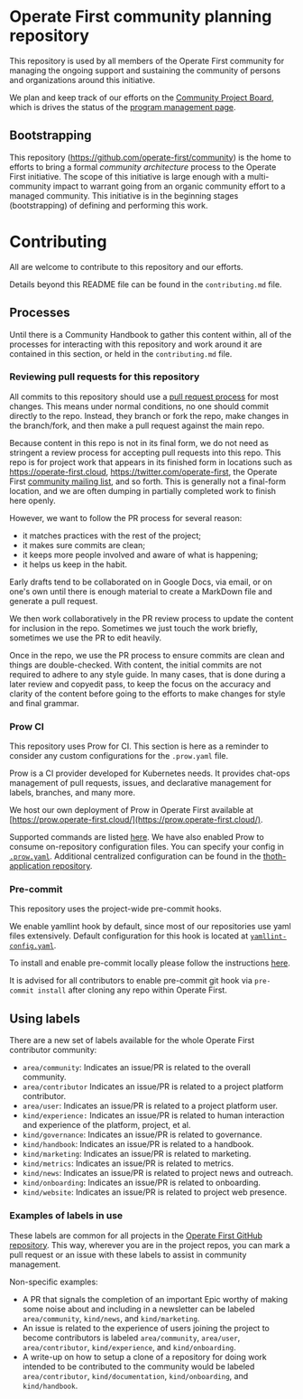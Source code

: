 # Operate First community planning repository

This repository is used by all members of the Operate First community for managing the ongoing support and sustaining the community of persons and organizations around this initiative.

We plan and keep track of our efforts on the [Community Project Board](https://github.com/orgs/operate-first/projects/16), which is drives the status of the [program management page](https://github.com/operate-first/community/blob/main/program-management-tracker.md).

## Bootstrapping

This repository (https://github.com/operate-first/community) is the home to efforts to bring a formal _community architecture_ process to the Operate First initiative.
The scope of this initiative is large enough with a multi-community impact to warrant going from an organic community effort to a managed community.
This initiative is in the beginning stages (bootstrapping) of defining and performing this work.

# Contributing

All are welcome to contribute to this repository and our efforts.

Details beyond this README file can be found in the `contributing.md` file.

## Processes

Until there is a Community Handbook to gather this content within, all of the processes for interacting with this repository and work around it are contained in this section, or held in the `contributing.md` file.

### Reviewing pull requests for this repository

All commits to this repository should use a [pull request process](https://github.com/operate-first/blueprint/blob/main/docs/adr/0016-pr-review.md#process) for most changes.
This means under normal conditions, no one should commit directly to the repo.
Instead, they branch or fork the repo, make changes in the branch/fork, and then make a pull request against the main repo.

Because content in this repo is not in its final form, we do not need as stringent a review process for accepting pull requests into this repo. This repo is for project work that appears in its finished form in locations such as https://operate-first.cloud, https://twitter.com/operate-first, the Operate First [community mailing list](https://listman.redhat.com/mailman/listinfo/operate-first), and so forth.
This is generally not a final-form location, and we are often dumping in partially completed work to finish here openly.

However, we want to follow the PR process for several reason:
* it matches practices with the rest of the project;
* it makes sure commits are clean;
* it keeps more people involved and aware of what is happening;
* it helps us keep in the habit.

Early drafts tend to be collaborated on in Google Docs, via email, or on one's own until there is enough material to create a MarkDown file and generate a pull request.

We then work collaboratively in the PR review process to update the content for inclusion in the repo.
Sometimes we just touch the work briefly, sometimes we use the PR to edit heavily.

Once in the repo, we use the PR process to ensure commits are clean and things are double-checked.
With content, the initial commits are not required to adhere to any style guide.
In many cases, that is done during a later review and copyedit pass, to keep the focus on the accuracy and clarity of the content before going to the efforts to make changes for style and final grammar.

### Prow CI
This repository uses Prow for CI.
This section is here as a reminder to consider any custom configurations for the `.prow.yaml` file.

Prow is a CI provider developed for Kubernetes needs.
It provides chat-ops management of pull requests, issues, and declarative management for labels, branches, and many more.

We host our own deployment of Prow in Operate First available at [https://prow.operate-first.cloud/](https://prow.operate-first.cloud/).

Supported commands are listed [here](https://prow.operate-first.cloud/command-help).
We have also enabled Prow to consume on-repository configuration files.
You can specify your config in [`.prow.yaml`](.prow.yaml).
Additional centralized configuration can be found in the [thoth-application repository](https://github.com/thoth-station/thoth-application/tree/master/prow/overlays/cnv-prod).

### Pre-commit
This repository uses the project-wide pre-commit hooks.

We enable yamllint hook by default, since most of our repositories use yaml files extensively.
Default configuration for this hook is located at [`yamllint-config.yaml`](yamllint-config.yaml).

To install and enable pre-commit locally please follow the instructions [here](https://pre-commit.com/#quick-start).

It is advised for all contributors to enable pre-commit git hook via `pre-commit install` after cloning any repo within Operate First.

## Using labels

There are a new set of labels available for the whole Operate First contributor community:

* `area/community`: Indicates an issue/PR is related to the overall community.
* `area/contributor` Indicates an issue/PR is related to a project platform contributor.
* `area/user`: Indicates an issue/PR is related to a project platform user.
* `kind/experience:` Indicates an issue/PR is related to human interaction and experience of the platform, project, et al.
* `kind/governance`: Indicates an issue/PR is related to governance.
* `kind/handbook`: Indicates an issue/PR is related to a handbook.
* `kind/marketing`: Indicates an issue/PR is related to marketing.
* `kind/metrics`: Indicates an issue/PR is related to metrics.
* `kind/news`: Indicates an issue/PR is related to project news and outreach.
* `kind/onboarding`: Indicates an issue/PR is related to onboarding.
* `kind/website`: Indicates an issue/PR is related to project web presence.

### Examples of labels in use

These labels are common for all projects in the [Operate First GitHub repository](https://github.com/operate-first).
This way, wherever you are in the project repos, you can mark a pull request or an issue with these labels to assist in community management.

Non-specific examples:

* A PR that signals the completion of an important Epic worthy of making some noise about and including in a newsletter can be labeled `area/community`, `kind/news`, and `kind/marketing`.
* An issue is related to the experience of users joining the project to become contributors is labeled `area/community`, `area/user`, `area/contributor`, `kind/experience`, and `kind/onboarding`.
* A write-up on how to setup a clone of a repository for doing work intended to be contributed to the community would be labeled `area/contributor`, `kind/documentation`, `kind/onboarding`, and `kind/handbook`.

